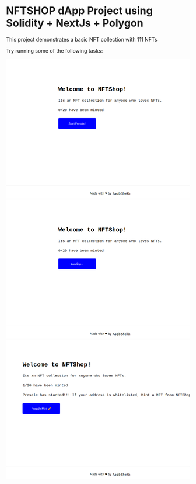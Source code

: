 # NFTSHOP dApp Project using Solidity + NextJs + Polygon

This project demonstrates a basic NFT collection with 111 NFTs

Try running some of the following tasks:

![My Image](Screenshot1.png)
![My Image](Screenshot2.png)
![My Image](Screenshot3.png)
